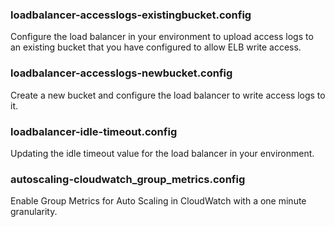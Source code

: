 ### loadbalancer-accesslogs-existingbucket.config
Configure the load balancer in your environment to upload access logs to an existing bucket that you have configured to allow ELB write access.

### loadbalancer-accesslogs-newbucket.config
Create a new bucket and configure the load balancer to write access logs to it.

### loadbalancer-idle-timeout.config
Updating the idle timeout value for the load balancer in your environment.

### autoscaling-cloudwatch_group_metrics.config
Enable Group Metrics for Auto Scaling in CloudWatch with a one minute granularity.
